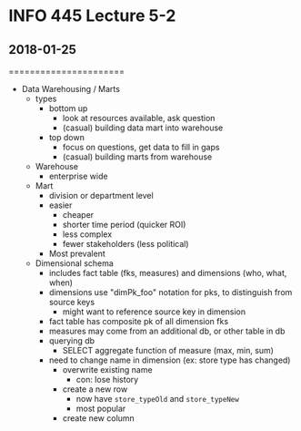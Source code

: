 # INFO 445 Lecture 5-2
## 2018-01-25
======================

 - Data Warehousing / Marts
    - types
        - bottom up
            - look at resources available, ask question
            - (casual) building data mart into warehouse
        - top down
            - focus on questions, get data to fill in gaps
            - (casual) building marts from warehouse
    - Warehouse
        - enterprise wide
    - Mart
        - division or department level
        - easier
            - cheaper
            - shorter time period (quicker ROI)
            - less complex
            - fewer stakeholders (less political)
        - Most prevalent
    - Dimensional schema
        - includes fact table (fks, measures) and dimensions (who, what, when)
        - dimensions use "dimPk_foo" notation for pks, to distinguish from source keys 
            - might want to reference source key in dimension
        - fact table has composite pk of all dimension fks
        - measures may come from an additional db, or other table in db
        - querying db
            - SELECT aggregate function of measure (max, min, sum)
        - need to change name in dimension (ex: store type has changed)
            - overwrite existing name
                - con: lose history
            - create a new row
                - now have `store_typeOld` and `store_typeNew`
                - most popular
            - create new column


